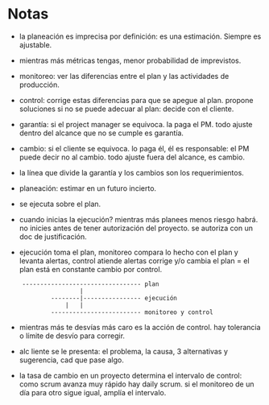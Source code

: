 # Notas 

- la planeación es imprecisa por definición: es una estimación. Siempre es ajustable.

- mientras más métricas tengas, menor probabilidad de imprevistos.

- monitoreo: ver las diferencias entre el plan y las actividades de producción.

- control: corrige estas diferencias para que se apegue al plan. propone soluciones si no se puede adecuar al plan: decide con el cliente.

- garantía: si el project manager se equivoca. la paga el PM. todo ajuste dentro del alcance que no se cumple es garantía.

- cambio: si el cliente se equivoca. lo paga él, él es responsable: el PM puede decir no al cambio. todo ajuste fuera del alcance, es cambio.

- la línea que divide la garantía y los cambios son los requerimientos. 

- planeación: estimar en un futuro incierto.

- se ejecuta sobre el plan.

- cuando inicias la ejecución? mientras más planees menos riesgo habrá. no inicies antes de tener autorización del proyecto. se autoriza con un doc de justificación.

- ejecución toma el plan, monitoreo compara lo hecho con el plan y levanta alertas, control atiende alertas corrige y/o cambia el plan = el plan está en constante cambio por control.

```
	--------------------------------- plan
					|
			--------|---------------- ejecución
				|	|
			------------------------- monitoreo y control
```

- mientras más te desvías más caro es la acción de control. hay tolerancia o límite de desvío para corregir.

- alc liente se le presenta: el problema, la causa, 3 alternativas y sugerencia, cad que pase algo.

- la tasa de cambio en un proyecto determina el intervalo de control: como scrum avanza muy rápido hay daily scrum. si el monitoreo de un día para otro sigue igual, amplía el intervalo.
